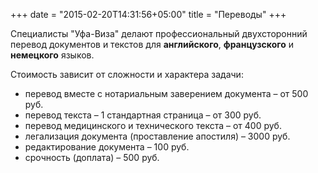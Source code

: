 +++
date = "2015-02-20T14:31:56+05:00"
title = "Переводы"
+++

Специалисты "Уфа-Виза" делают профессиональный двухсторонний перевод документов и текстов для **английского**, **французского** и **немецкого** языков.

Стоимость зависит от сложности и характера задачи:


* перевод вместе с нотариальным заверением документа – от 500 руб.
* перевод текста – 1 стандартная страница – от 300 руб.
* перевод медицинского и технического текста – от 400 руб.
* легализация документа (проставление апостиля) – 3000 руб.
* редактирование документа – 100 руб.
* срочность (доплата) – 500 руб.
